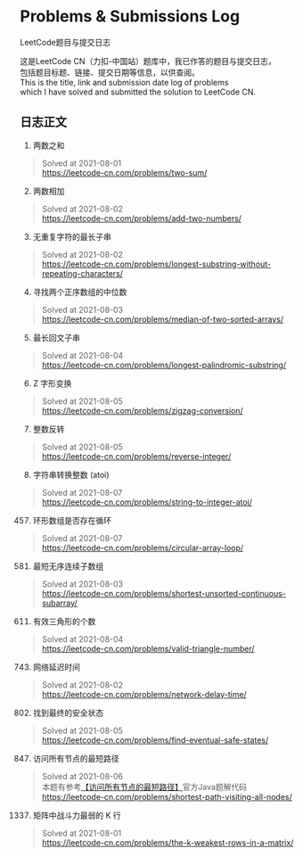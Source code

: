 # Problems & Submissions Log

LeetCode题目与提交日志

这是LeetCode CN（力扣-中国站）题库中，我已作答的题目与提交日志，  
包括题目标题、链接、提交日期等信息，以供查阅。  
This is the title, link and submission date log of problems  
which I have solved and submitted the solution to LeetCode CN.

## 日志正文

1. 两数之和

> Solved at 2021-08-01  
> https://leetcode-cn.com/problems/two-sum/

2. 两数相加

> Solved at 2021-08-02  
> https://leetcode-cn.com/problems/add-two-numbers/

3. 无重复字符的最长子串

> Solved at 2021-08-02  
> https://leetcode-cn.com/problems/longest-substring-without-repeating-characters/

4. 寻找两个正序数组的中位数

> Solved at 2021-08-03  
> https://leetcode-cn.com/problems/median-of-two-sorted-arrays/

5. 最长回文子串

> Solved at 2021-08-04  
> https://leetcode-cn.com/problems/longest-palindromic-substring/

6. Z 字形变换

> Solved at 2021-08-05  
> https://leetcode-cn.com/problems/zigzag-conversion/

7. 整数反转

> Solved at 2021-08-05  
> https://leetcode-cn.com/problems/reverse-integer/

8. 字符串转换整数 (atoi)

> Solved at 2021-08-07  
> https://leetcode-cn.com/problems/string-to-integer-atoi/

457. 环形数组是否存在循环

> Solved at 2021-08-07  
> https://leetcode-cn.com/problems/circular-array-loop/

581. 最短无序连续子数组

> Solved at 2021-08-03  
> https://leetcode-cn.com/problems/shortest-unsorted-continuous-subarray/

611. 有效三角形的个数

> Solved at 2021-08-04  
> https://leetcode-cn.com/problems/valid-triangle-number/

743. 网络延迟时间

> Solved at 2021-08-02  
> https://leetcode-cn.com/problems/network-delay-time/

802. 找到最终的安全状态

> Solved at 2021-08-05  
> https://leetcode-cn.com/problems/find-eventual-safe-states/

847. 访问所有节点的最短路径

> Solved at 2021-08-06  
> 本题有参考[【访问所有节点的最短路径】][847]官方Java题解代码  
> https://leetcode-cn.com/problems/shortest-path-visiting-all-nodes/

1337. 矩阵中战斗力最弱的 K 行

> Solved at 2021-08-01  
> https://leetcode-cn.com/problems/the-k-weakest-rows-in-a-matrix/


[847]: https://leetcode-cn.com/problems/shortest-path-visiting-all-nodes/solution/fang-wen-suo-you-jie-dian-de-zui-duan-lu-mqc2/
